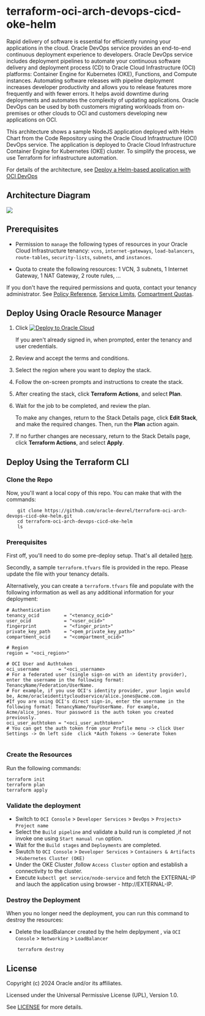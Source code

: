 # terraform-oci-arch-devops-cicd-oke-helm

Rapid delivery of software is essential for efficiently running your applications in the cloud. Oracle DevOps service provides an end-to-end continuous deployment experience to developers. Oracle DevOps service includes deployment pipelines to automate your continuous software delivery and deployment process (CD) to Oracle Cloud Infrastructure (OCI) platforms: Container Engine for Kubernetes (OKE), Functions, and Compute instances. Automating software releases with pipeline deployment increases developer productivity and allows you to release features more frequently and with fewer errors. It helps avoid downtime during deployments and automates the complexity of updating applications. Oracle DevOps can be used by both customers migrating workloads from on-premises or other clouds to OCI and customers developing new applications on OCI.

This architecture shows a sample NodeJS application deployed with Helm Chart from the Code Repository using the Oracle Cloud Infrastructure (OCI) DevOps service. The application is deployed to Oracle Cloud Infrastructure Container Engine for Kubernetes (OKE) cluster. To simplify the process, we use Terraform for infrastructure automation.

For details of the architecture, see [Deploy a Helm-based application with OCI DevOps](https://docs.oracle.com/en/solutions/deploy-helm-based-app-oci-devops/)

## Architecture Diagram

![](./images/dev-ops-helm-deployment-pipeline.png)

## Prerequisites

- Permission to `manage` the following types of resources in your Oracle Cloud Infrastructure tenancy: `vcns`, `internet-gateways`, `load-balancers`, `route-tables`, `security-lists`, `subnets`, and `instances`.

- Quota to create the following resources: 1 VCN, 3 subnets, 1 Internet Gateway, 1 NAT Gateway, 2 route rules, ...

If you don't have the required permissions and quota, contact your tenancy administrator. See [Policy Reference](https://docs.cloud.oracle.com/en-us/iaas/Content/Identity/Reference/policyreference.htm), [Service Limits](https://docs.cloud.oracle.com/en-us/iaas/Content/General/Concepts/servicelimits.htm), [Compartment Quotas](https://docs.cloud.oracle.com/iaas/Content/General/Concepts/resourcequotas.htm).

## Deploy Using Oracle Resource Manager

1. Click [![Deploy to Oracle Cloud](https://oci-resourcemanager-plugin.plugins.oci.oraclecloud.com/latest/deploy-to-oracle-cloud.svg)](https://cloud.oracle.com/resourcemanager/stacks/create?region=home&zipUrl=https://github.com/oracle-devrel/terraform-oci-arch-devops-cicd-oke-helm/releases/latest/download/terraform-oci-arch-devops-cicd-oke-helm-stack-latest.zip)

    If you aren't already signed in, when prompted, enter the tenancy and user credentials.

2. Review and accept the terms and conditions.

3. Select the region where you want to deploy the stack.

4. Follow the on-screen prompts and instructions to create the stack.

5. After creating the stack, click **Terraform Actions**, and select **Plan**.

6. Wait for the job to be completed, and review the plan.

    To make any changes, return to the Stack Details page, click **Edit Stack**, and make the required changes. Then, run the **Plan** action again.

7. If no further changes are necessary, return to the Stack Details page, click **Terraform Actions**, and select **Apply**. 

## Deploy Using the Terraform CLI

### Clone the Repo

Now, you'll want a local copy of this repo. You can make that with the commands:

```
    git clone https://github.com/oracle-devrel/terraform-oci-arch-devops-cicd-oke-helm.git
    cd terraform-oci-arch-devops-cicd-oke-helm
    ls
```

### Prerequisites
First off, you'll need to do some pre-deploy setup.  That's all detailed [here](https://github.com/cloud-partners/oci-prerequisites).

Secondly, a sample `terraform.tfvars` file is provided in the repo. Please update the file with your tenancy details.

Alternatively, you can create a `terraform.tfvars` file and populate with the following information as well as any additional information for your deployment:

```
# Authentication
tenancy_ocid         = "<tenancy_ocid>"
user_ocid            = "<user_ocid>"
fingerprint          = "<finger_print>"
private_key_path     = "<pem_private_key_path>"
compartment_ocid     = "<compartment_ocid>"

# Region
region = "<oci_region>"

# OCI User and Authtoken
oci_username       = "<oci_username> 
# For a federated user (single sign-on with an identity provider), enter the username in the following format: TenancyName/Federation/UserName. 
# For example, if you use OCI's identity provider, your login would be, Acme/oracleidentitycloudservice/alice.jones@acme.com. 
#If you are using OCI's direct sign-in, enter the username in the following format: TenancyName/YourUserName. For example, Acme/alice_jones. Your password is the auth token you created previously.
oci_user_authtoken = "<oci_user_authtoken>" 
# You can get the auth token from your Profile menu -> click User Settings -> On left side  click *Auth Tokens -> Generate Token


````

### Create the Resources
Run the following commands:

    terraform init
    terraform plan
    terraform apply

### Validate the deployment

- Switch to `OCI Console` > `Developer Services` > `DevOps` > `Projects`> `Project name`
- Select the `Build pipeline` and validate a build run is completed ,if not invoke one using `Start manual run` option.
- Wait for the `Build stages` and `Deployments` are completed.
- Swutch to `OCI Console` > `Developer Services` > `Containers & Artifacts` >`Kubernetes Cluster (OKE)`
- Under the OKE Cluster ,follow `Access Cluster` option and establish a connectivity to the cluster.
- Execute `kubectl get service/node-service` and fetch the EXTERNAL-IP and lauch the application using browser - http://EXTERNAL-IP.

### Destroy the Deployment
When you no longer need the deployment, you can run this command to destroy the resources:

- Delete the loadBalancer created by the helm deplpyment , via `OCI Console` > `Networking` > `LoadBalancer`

```
    terraform destroy
```
## License
Copyright (c) 2024 Oracle and/or its affiliates.

Licensed under the Universal Permissive License (UPL), Version 1.0.

See [LICENSE](LICENSE) for more details.
